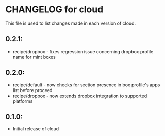 # CHANGELOG for cloud

This file is used to list changes made in each version of cloud.

## 0.2.1:

* recipe/dropbox - fixes regression issue concerning dropbox profile name for mint boxes

## 0.2.0:

* recipe/default - now checks for section presence in box profile's apps list before proceed
* recipe/dropbox - now extends dropbox integration to supported platforms

## 0.1.0:

* Initial release of cloud

